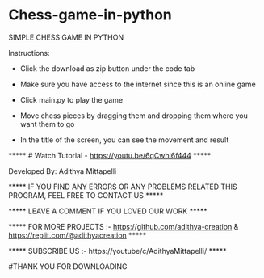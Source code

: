 # Chess-game-in-python
SIMPLE CHESS GAME IN PYTHON

Instructions:

* Click the download as zip button under the code tab

* Make sure you have access to the internet since this is an online game

* Click main.py to play the game

* Move chess pieces by dragging them and dropping them where you want them to go
 
* In the title of the screen, you can see the movement and result

***** # Watch Tutorial - https://youtu.be/6qCwhi6f444 *****


Developed By: Adithya Mittapelli


***** IF YOU FIND ANY ERRORS OR ANY PROBLEMS RELATED THIS PROGRAM, FEEL FREE TO CONTACT US *****  


***** LEAVE A COMMENT IF YOU LOVED OUR WORK *****


***** FOR MORE PROJECTS :- https://github.com/adithya-creation & https://replit.com/@adithyacreation *****


***** SUBSCRIBE US :- https://youtube/c/AdithyaMittapelli/ *****


#THANK YOU FOR DOWNLOADING
